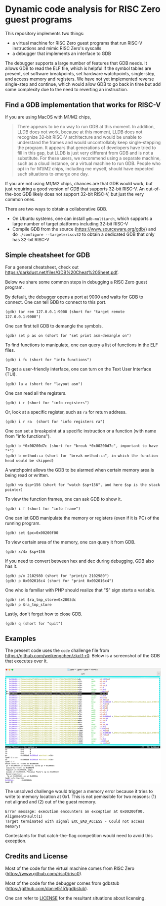 # Dynamic code analysis for RISC Zero guest programs

This repository implements two things:
- a virtual machine for RISC Zero guest programs that run RISC-V instructions and mimic RISC Zero's syscalls
- a debugger that implements an interface to GDB

The debugger supports a large number of features that GDB needs. It allows GDB to read the ELF file, which is 
helpful if the symbol tables are present, set software breakpoints, set hardware watchpoints, single-step, 
and access memory and registers. We have not yet implemented reverse single-step and continue, which would allow 
GDB to go back in time but add some complexity due to the need to reverting an instruction. 

## Find a GDB implementation that works for RISC-V

If you are using MacOS with M1/M2 chips, 
> There appears to be no way to run GDB at this moment. In addition, LLDB does not work, because at this moment,
LLDB does not recognize 32-bit RISC-V architecture and would be unable to understand the frames and would 
uncontrollably keep single-stepping the program. It appears that generations of developers have tried to fill
in this gap, but LLDB is just very different from GDB and is not a substitute. For these users, we recommend
using a separate machine, such as a cloud instance, or a virtual machine to run GDB. People who opt in for M1/M2
chips, including me myself, should have expected such situations to emerge one day.

If you are not using M1/M2 chips, chances are that GDB would work, but just requiring a good version of GDB that 
supports 32-bit RISC-V. An out-of-the-box GDB likely does not support 32-bit RISC-V, but just the very common ones.

There are two ways to obtain a collaborative GDB.

- On Ubuntu systems, one can install `gdb-multiarch`, which supports a large number of target platforms including
  32-bit RISC-V
- Compile GDB from the source (https://www.sourceware.org/gdb/) and do `./configure --target=riscv32` to obtain a
  dedicated GDB that only has 32-bit RISC-V

## Simple cheatsheet for GDB

For a general cheatsheet, check out https://darkdust.net/files/GDB%20Cheat%20Sheet.pdf. 

Below we share some common steps in debugging a RISC Zero guest program.

By default, the debugger opens a port at 9000 and waits for GDB to connect. One can tell GDB to connect to this port.
```gdb
(gdb) tar rem 127.0.0.1:9000 (short for "target remote 127.0.0.1:9000")
```

One can first tell GDB to demangle the symbols.
```gdb
(gdb) set p as on (short for "set print asm-demangle on")
```

To find functions to manipulate, one can query a list of functions in the ELF files.
```gdb
(gdb) i fu (short for "info functions")
```

To get a user-friendly interface, one can turn on the Text User Interface (TUI). 
```gdb
(gdb) la a (short for "layout asm")
```

One can read all the registers.
```gdb
(gdb) i r (short for "info registers")
```

Or, look at a specific register, such as `ra` for return address.
```gdb
(gdb) i r ra  (short for "info registers ra")
```

One can set a breakpoint at a specific instruction or a function (with name from "info functions").
```gdb
(gdb) b *0x00200d7c (short for "break *0x00200d7c", important to have "*")
(gdb) b method::a (short for "break method::a", in which the function head would be skipped)
```

A watchpoint allows the GDB to be alarmed when certain memory area is being read or written. 
```gdb
(gdb) wa $sp+156 (short for "watch $sp+156", and here $sp is the stack pointer)
```

To view the function frames, one can ask GDB to show it.
```gdb
(gdb) i f (short for "info frame")
```

One can let GDB manipulate the memory or registers (even if it is PC) of the running program.
```gdb
(gdb) set $pc=0x00200f00
```

To view certain area of the memory, one can query it from GDB.
```gdb
(gdb) x/4x $sp+156 
```

If you need to convert between hex and dec during debugging, GDB also has it. 
```gdb
(gdb) p/x 2102980 (short for "print/x 2102980")
(gdb) p 0x002016c4 (short for "print 0x002016c4")
```

One who is familiar with PHP should realize that "$" sign starts a variable.
```gdb
(gdb) set $ra_tmp_store=0x2003dc
(gdb) p $ra_tmp_store
```

Lastly, don't forget how to close GDB.
```gdb
(gdb) q (short for "quit")
```

## Examples

The present code uses the `code` challenge file from https://github.com/weikengchen/zkctf-r0. 
Below is a screenshot of the GDB that executes over it.

![GDB example](./gdb.png)

The unsolved challenge would trigger a memory error because it tries to write to memory location
at 0x1. This is not pemissible for two reasons: (1) not aligned and (2) out of the guest memory.

```
Error message: execution encounters an exception at 0x00200f00. AlignmentFault(1)
Target terminated with signal EXC_BAD_ACCESS - Could not access memory!
```

Contestants for that catch-the-flag competition would need to avoid this exception.

## Credits and License

Most of the code for the virtual machine comes from RISC Zero (https://www.github.com/risc0/risc0). 

Most of the code for the debugger comes from gdbstub (https://github.com/daniel5151/gdbstub).

One can refer to [LICENSE](./LICENSE) for the resultant situations about licensing.

